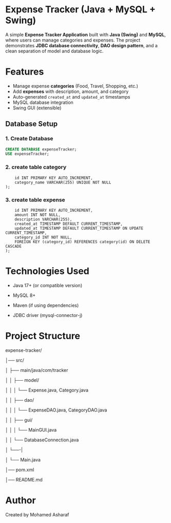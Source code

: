 # Expense Tracker (Java + MySQL + Swing)
A simple **Expense Tracker Application** built with **Java (Swing)** and **MySQL**, where users can manage categories and expenses. The project demonstrates **JDBC database connectivity**, **DAO design pattern**, and a clean separation of model and database logic. 

# Features
- Manage expense **categories** (Food, Travel, Shopping, etc.)
- Add **expenses** with description, amount, and category
- Auto-generated `created_at` and `updated_at` timestamps
- MySQL database integration
- Swing GUI (extensible)

## Database Setup

### 1. Create Database
```sql
CREATE DATABASE expenseTracker;
USE expenseTracker;
```

### 2. create table category
```CREATE TABLE category (
    id INT PRIMARY KEY AUTO_INCREMENT,
    category_name VARCHAR(255) UNIQUE NOT NULL
);
```

### 3. create table expense
```CREATE TABLE expense (
    id INT PRIMARY KEY AUTO_INCREMENT,
    amount INT NOT NULL,
    description VARCHAR(255),
    created_at TIMESTAMP DEFAULT CURRENT_TIMESTAMP,
    updated_at TIMESTAMP DEFAULT CURRENT_TIMESTAMP ON UPDATE CURRENT_TIMESTAMP,
    category_id INT NOT NULL,
    FOREIGN KEY (category_id) REFERENCES category(id) ON DELETE CASCADE
);
```

# Technologies Used
- Java 17+ (or compatible version)

- MySQL 8+

- Maven (if using dependencies)

- JDBC driver (mysql-connector-j)

# Project Structure

expense-tracker/

│── src/

│   ├── main/java/com/tracker

│   │   ├── model/

│   │   │   └── Expense.java, Category.java

│   │   ├── dao/

│   │   │   └── ExpenseDAO.java, CategoryDAO.java

│   │   ├── gui/

│   │   │   └── MainGUI.java

│   │   └── DatabaseConnection.java

│   └──-|

│       └── Main.java

│── pom.xml

│── README.md

# Author
Created by Mohamed Asharaf
